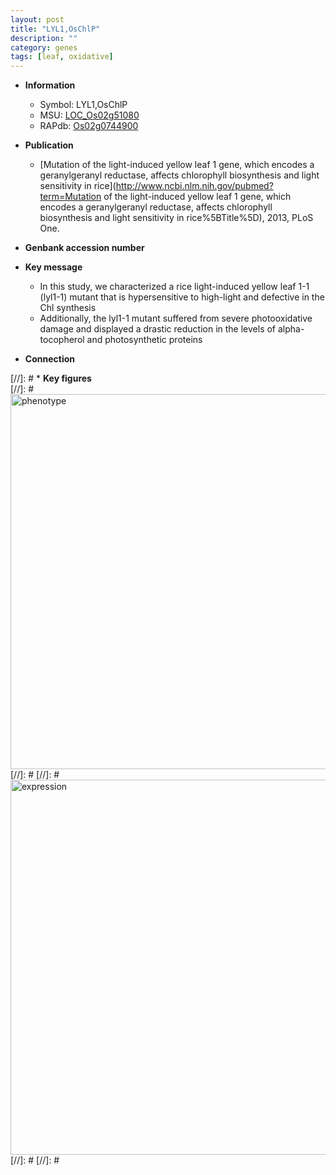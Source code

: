 ```yaml
---
layout: post
title: "LYL1,OsChlP"
description: ""
category: genes
tags: [leaf, oxidative]
---
```


* **Information**  
    + Symbol: LYL1,OsChlP  
    + MSU: [LOC_Os02g51080](http://rice.plantbiology.msu.edu/cgi-bin/ORF_infopage.cgi?orf=LOC_Os02g51080)  
    + RAPdb: [Os02g0744900](http://rapdb.dna.affrc.go.jp/viewer/gbrowse_details/irgsp1?name=Os02g0744900)  

* **Publication**  
    + [Mutation of the light-induced yellow leaf 1 gene, which encodes a geranylgeranyl reductase, affects chlorophyll biosynthesis and light sensitivity in rice](http://www.ncbi.nlm.nih.gov/pubmed?term=Mutation of the light-induced yellow leaf 1 gene, which encodes a geranylgeranyl reductase, affects chlorophyll biosynthesis and light sensitivity in rice%5BTitle%5D), 2013, PLoS One.

* **Genbank accession number**  

* **Key message**  
    + In this study, we characterized a rice light-induced yellow leaf 1-1 (lyl1-1) mutant that is hypersensitive to high-light and defective in the Chl synthesis
    + Additionally, the lyl1-1 mutant suffered from severe photooxidative damage and displayed a drastic reduction in the levels of alpha-tocopherol and photosynthetic proteins

* **Connection**  

[//]: # * **Key figures**  
[//]: # <img src="http://funRiceGenes.github.io/images/LYL1.pheno.png" alt="phenotype"  style="width: 600px;"/>
[//]: # 
[//]: # <img src="http://funRiceGenes.github.io/images/LYL1.exp.png" alt="expression"  style="width: 600px;"/>
[//]: # 
[//]: # 
